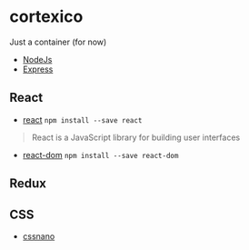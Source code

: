 # cortexico
Just a container (for now)

* [NodeJs](https://nodejs.org)
* [Express](http://expressjs.com/)


## React
* [react](https://github.com/facebook/react)
`npm install --save react`

> React is a JavaScript library for building user interfaces

* [react-dom](https://www.npmjs.com/package/react-dom)
`npm install --save react-dom`


## Redux

## CSS
* [cssnano](https://github.com/ben-eb/cssnano)
